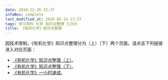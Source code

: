 ```yaml
---
date: 2018-12-26 15:37
infoBox: complete
last_modified_at: 2020-02-14 13:27
tags: 学习资料 化学 知识点整理 三次元
title: 《有机化学》知识点整理
---
```

因技术限制，《有机化学》知识点整理分为（上）（下）两个页面。请点击下列链接进入对应页面：

* [《有机化学》知识点整理（上）](/posts/Organic-Chemistry-Notes-A.html)。
* [《有机化学》知识点整理（下）](/posts/Organic-Chemistry-Notes-B.html)。
* [《有机化学》一小时速成](/posts/Organic-Chemistry-1-Hour-Review.html)。